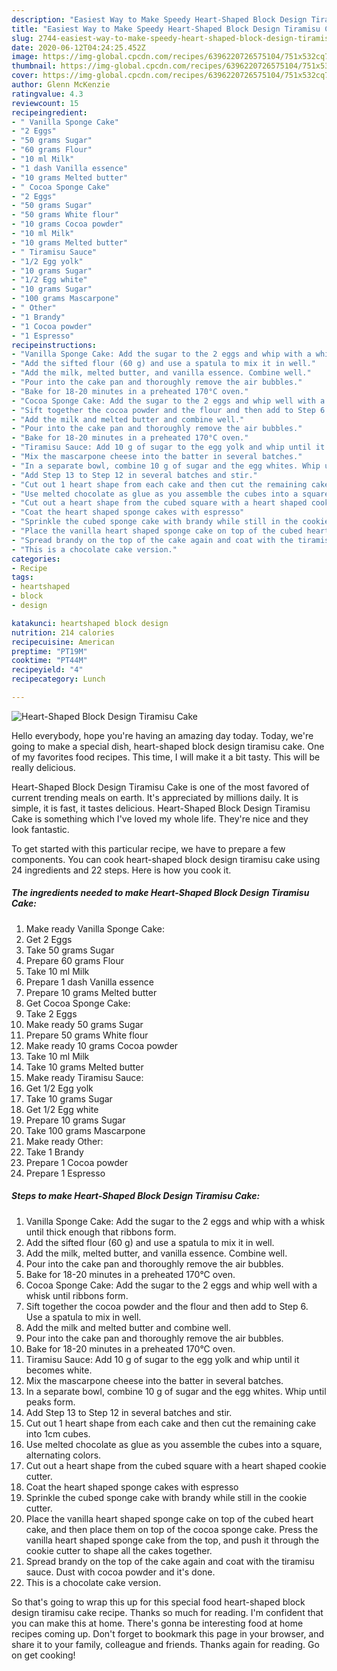```yaml
---
description: "Easiest Way to Make Speedy Heart-Shaped Block Design Tiramisu Cake"
title: "Easiest Way to Make Speedy Heart-Shaped Block Design Tiramisu Cake"
slug: 2744-easiest-way-to-make-speedy-heart-shaped-block-design-tiramisu-cake
date: 2020-06-12T04:24:25.452Z
image: https://img-global.cpcdn.com/recipes/6396220726575104/751x532cq70/heart-shaped-block-design-tiramisu-cake-recipe-main-photo.jpg
thumbnail: https://img-global.cpcdn.com/recipes/6396220726575104/751x532cq70/heart-shaped-block-design-tiramisu-cake-recipe-main-photo.jpg
cover: https://img-global.cpcdn.com/recipes/6396220726575104/751x532cq70/heart-shaped-block-design-tiramisu-cake-recipe-main-photo.jpg
author: Glenn McKenzie
ratingvalue: 4.3
reviewcount: 15
recipeingredient:
- " Vanilla Sponge Cake"
- "2 Eggs"
- "50 grams Sugar"
- "60 grams Flour"
- "10 ml Milk"
- "1 dash Vanilla essence"
- "10 grams Melted butter"
- " Cocoa Sponge Cake"
- "2 Eggs"
- "50 grams Sugar"
- "50 grams White flour"
- "10 grams Cocoa powder"
- "10 ml Milk"
- "10 grams Melted butter"
- " Tiramisu Sauce"
- "1/2 Egg yolk"
- "10 grams Sugar"
- "1/2 Egg white"
- "10 grams Sugar"
- "100 grams Mascarpone"
- " Other"
- "1 Brandy"
- "1 Cocoa powder"
- "1 Espresso"
recipeinstructions:
- "Vanilla Sponge Cake: Add the sugar to the 2 eggs and whip with a whisk until thick enough that ribbons form."
- "Add the sifted flour (60 g) and use a spatula to mix it in well."
- "Add the milk, melted butter, and vanilla essence. Combine well."
- "Pour into the cake pan and thoroughly remove the air bubbles."
- "Bake for 18-20 minutes in a preheated 170°C oven."
- "Cocoa Sponge Cake: Add the sugar to the 2 eggs and whip well with a whisk until ribbons form."
- "Sift together the cocoa powder and the flour and then add to Step 6. Use a spatula to mix in well."
- "Add the milk and melted butter and combine well."
- "Pour into the cake pan and thoroughly remove the air bubbles."
- "Bake for 18-20 minutes in a preheated 170°C oven."
- "Tiramisu Sauce: Add 10 g of sugar to the egg yolk and whip until it becomes white."
- "Mix the mascarpone cheese into the batter in several batches."
- "In a separate bowl, combine 10 g of sugar and the egg whites. Whip until peaks form."
- "Add Step 13 to Step 12 in several batches and stir."
- "Cut out 1 heart shape from each cake and then cut the remaining cake into 1cm cubes."
- "Use melted chocolate as glue as you assemble the cubes into a square, alternating colors."
- "Cut out a heart shape from the cubed square with a heart shaped cookie cutter."
- "Coat the heart shaped sponge cakes with espresso"
- "Sprinkle the cubed sponge cake with brandy while still in the cookie cutter."
- "Place the vanilla heart shaped sponge cake on top of the cubed heart cake, and then place them on top of the cocoa sponge cake. Press the vanilla heart shaped sponge cake from the top, and push it through the cookie cutter to shape all the cakes together."
- "Spread brandy on the top of the cake again and coat with the tiramisu sauce. Dust with cocoa powder and it&#39;s done."
- "This is a chocolate cake version."
categories:
- Recipe
tags:
- heartshaped
- block
- design

katakunci: heartshaped block design 
nutrition: 214 calories
recipecuisine: American
preptime: "PT19M"
cooktime: "PT44M"
recipeyield: "4"
recipecategory: Lunch

---
```



![Heart-Shaped Block Design Tiramisu Cake](https://img-global.cpcdn.com/recipes/6396220726575104/751x532cq70/heart-shaped-block-design-tiramisu-cake-recipe-main-photo.jpg)

Hello everybody, hope you're having an amazing day today. Today, we're going to make a special dish, heart-shaped block design tiramisu cake. One of my favorites food recipes. This time, I will make it a bit tasty. This will be really delicious.



Heart-Shaped Block Design Tiramisu Cake is one of the most favored of current trending meals on earth. It's appreciated by millions daily. It is simple, it is fast, it tastes delicious. Heart-Shaped Block Design Tiramisu Cake is something which I've loved my whole life. They're nice and they look fantastic.


To get started with this particular recipe, we have to prepare a few components. You can cook heart-shaped block design tiramisu cake using 24 ingredients and 22 steps. Here is how you cook it.

<!--inarticleads1-->

##### The ingredients needed to make Heart-Shaped Block Design Tiramisu Cake:

1. Make ready  Vanilla Sponge Cake:
1. Get 2 Eggs
1. Take 50 grams Sugar
1. Prepare 60 grams Flour
1. Take 10 ml Milk
1. Prepare 1 dash Vanilla essence
1. Prepare 10 grams Melted butter
1. Get  Cocoa Sponge Cake:
1. Take 2 Eggs
1. Make ready 50 grams Sugar
1. Prepare 50 grams White flour
1. Make ready 10 grams Cocoa powder
1. Take 10 ml Milk
1. Take 10 grams Melted butter
1. Make ready  Tiramisu Sauce:
1. Get 1/2 Egg yolk
1. Take 10 grams Sugar
1. Get 1/2 Egg white
1. Prepare 10 grams Sugar
1. Take 100 grams Mascarpone
1. Make ready  Other:
1. Take 1 Brandy
1. Prepare 1 Cocoa powder
1. Prepare 1 Espresso




<!--inarticleads2-->

##### Steps to make Heart-Shaped Block Design Tiramisu Cake:

1. Vanilla Sponge Cake: Add the sugar to the 2 eggs and whip with a whisk until thick enough that ribbons form.
1. Add the sifted flour (60 g) and use a spatula to mix it in well.
1. Add the milk, melted butter, and vanilla essence. Combine well.
1. Pour into the cake pan and thoroughly remove the air bubbles.
1. Bake for 18-20 minutes in a preheated 170°C oven.
1. Cocoa Sponge Cake: Add the sugar to the 2 eggs and whip well with a whisk until ribbons form.
1. Sift together the cocoa powder and the flour and then add to Step 6. Use a spatula to mix in well.
1. Add the milk and melted butter and combine well.
1. Pour into the cake pan and thoroughly remove the air bubbles.
1. Bake for 18-20 minutes in a preheated 170°C oven.
1. Tiramisu Sauce: Add 10 g of sugar to the egg yolk and whip until it becomes white.
1. Mix the mascarpone cheese into the batter in several batches.
1. In a separate bowl, combine 10 g of sugar and the egg whites. Whip until peaks form.
1. Add Step 13 to Step 12 in several batches and stir.
1. Cut out 1 heart shape from each cake and then cut the remaining cake into 1cm cubes.
1. Use melted chocolate as glue as you assemble the cubes into a square, alternating colors.
1. Cut out a heart shape from the cubed square with a heart shaped cookie cutter.
1. Coat the heart shaped sponge cakes with espresso
1. Sprinkle the cubed sponge cake with brandy while still in the cookie cutter.
1. Place the vanilla heart shaped sponge cake on top of the cubed heart cake, and then place them on top of the cocoa sponge cake. Press the vanilla heart shaped sponge cake from the top, and push it through the cookie cutter to shape all the cakes together.
1. Spread brandy on the top of the cake again and coat with the tiramisu sauce. Dust with cocoa powder and it&#39;s done.
1. This is a chocolate cake version.




So that's going to wrap this up for this special food heart-shaped block design tiramisu cake recipe. Thanks so much for reading. I'm confident that you can make this at home. There's gonna be interesting food at home recipes coming up. Don't forget to bookmark this page in your browser, and share it to your family, colleague and friends. Thanks again for reading. Go on get cooking!
